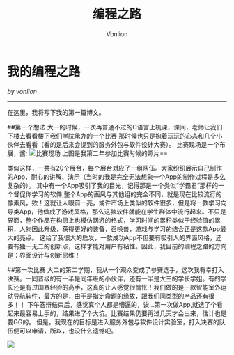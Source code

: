 ﻿---
layout: post
title: 编程之路
subtitle:
description:
author: Vonlion
header-img:
category: []
tags: [share, look back]
---

# 我的编程之路

*by vonlion*

                         
---

在这里，我将写下我的第一篇博文。

##第一个想法
大一的时候，一次再普通不过的C语言上机课，课间，老师让我们下楼去看看楼下我们学院承办的一个比赛
那时候也只是抱着玩玩的心态和几个小伙伴去看看（看的是后来会提到的服务外包与软件设计大赛）。
比赛现场是一个布展，酱:
![比赛现场][1]
  上图是我第二年参加比赛时候的照片==
  
  类似这样，一共有20个展台，每个展台对应了一组队伍。大家纷纷展示自己制作的App，耐心的讲解、演示（当时的我是完全无法想象一个App的制作过程是多么复杂的）。
  其中有一个App吸引了我的目光，记得那是一个类似“学霸君”那样的一个督促你学习的软件,整个App的画风与其他组的完全不同，就是现在比较流行的像素风，欸！这就让人眼前一亮，或许市场上类似的软件很多，但是将一款学习向导类App，他做成了游戏风格，那么这款软件就能在学生群体中流行起来。不只是界面，整个作品在构思上也模仿网游的格式，学习时间的累积类似于经验值的累积，人物因此升级，获得更好的装备，召唤兽，游戏与学习的结合正是这款App最大的亮点。
  这给了我很大的启发，一款成功App不但要有吸引人的界面风格，还要有独一无二的创新点，这样才能对用户有粘性。因此，我目前的编程之路的方向是：界面设计与创新思维！
  
##第一次比赛
大二的第二学期，我从一个观众变成了参赛选手，这次我有幸打入决赛。一同晋级的有一半是同年级的小伙伴，还有一半是大三的学长学姐。有的学长还是有过国赛经验的高手，这真的让人感觉很惆怅！我们做的是一款智能室外运动导航软件，最方的是，由于是指定命题的缘故，跟我们同类型的产品还有很多！！
下午答辩结束后，感觉真个人都是懵逼的，诶...第一次做App,就选了个看起来最容易上手的，结果进了个大坑。比赛结果仍要再过几天才会出来，估计也是要GG的。
但是，我现在的目标是进入服务外包与软件设计实验室，打入决赛的队伍便可以申请，所以，也没什么遗憾吧。

![](http:/www.vonlion.cn/myblog/img/game_site.JPG)
  
  

  
  
  
  
  
  
  
  
  
  
  
  
  
  
  
  
  
  
  
  
  
  
  
  
  
  
  
  
  
  
  
  
  
  
  
  
  
  
  
  
  
  
  
  
  
  
  
  


  [1]: http://www.vonlion.cn/myblog/img/game_site.JPG